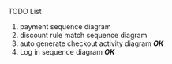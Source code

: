 TODO List
1. payment sequence diagram
2. discount rule match sequence diagram
3. auto generate checkout activity diagram   ***OK***
4. Log in sequence diagram   ***OK***
